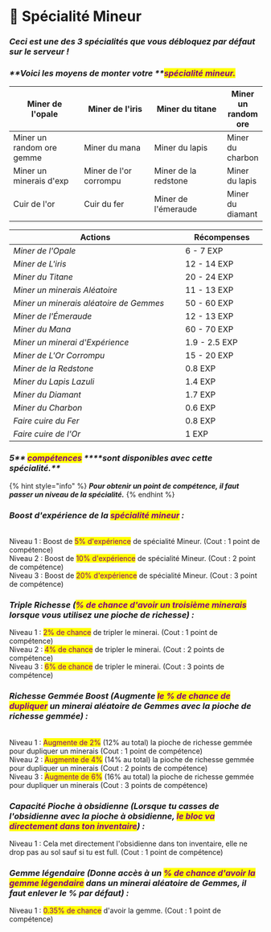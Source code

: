 # 💎 Spécialité Mineur

### _**Ceci est une des 3 spécialités que vous débloquez par défaut sur le serveur !**_

### _**Voici les moyens de monter votre **<mark style="color:purple;">**spécialité mineur.**</mark>_&#x20;

<table><thead><tr><th width="190">Miner de l'opale</th><th width="178">Miner de l'iris</th><th width="176">Miner du titane</th><th>Miner un random ore</th></tr></thead><tbody><tr><td>Miner un random ore gemme </td><td>Miner du mana</td><td>Miner du lapis </td><td>Miner du charbon</td></tr><tr><td>Miner un minerais d'exp </td><td>Miner de l'or corrompu</td><td>Miner de la redstone </td><td>Miner du lapis </td></tr><tr><td>Cuir de l'or</td><td>Cuir du fer</td><td>Miner de l'émeraude</td><td>Miner du diamant</td></tr></tbody></table>



<table><thead><tr><th width="400">Actions</th><th width="157">Récompenses</th></tr></thead><tbody><tr><td><em>Miner de l'Opale</em></td><td>6 - 7 EXP</td></tr><tr><td><em>Miner de L'iris</em></td><td>12 - 14 EXP </td></tr><tr><td><em>Miner du Titane</em></td><td>20 - 24 EXP</td></tr><tr><td><em>Miner un minerais Aléatoire</em></td><td>11 - 13 EXP</td></tr><tr><td><em>Miner un minerais aléatoire de Gemmes</em></td><td>50 - 60 EXP</td></tr><tr><td><em>Miner de l'Émeraude</em></td><td>12 - 13 EXP</td></tr><tr><td><em>Miner du Mana</em></td><td>60 - 70 EXP</td></tr><tr><td><em>Miner un minerai d'Expérience</em></td><td>1.9 - 2.5 EXP</td></tr><tr><td><em>Miner de L'Or Corrompu</em></td><td>15 - 20 EXP</td></tr><tr><td><em>Miner de la Redstone</em></td><td>0.8 EXP</td></tr><tr><td><em>Miner du Lapis Lazuli</em></td><td>1.4 EXP</td></tr><tr><td><em>Miner du Diamant</em></td><td>1.7 EXP</td></tr><tr><td><em>Miner du Charbon</em></td><td>0.6 EXP</td></tr><tr><td><em>Faire cuire du Fer</em></td><td>0.8 EXP</td></tr><tr><td><em>Faire cuire de l'Or</em></td><td>1 EXP</td></tr></tbody></table>

### _**5**** **<mark style="color:purple;">**compétences**</mark>** ****sont disponibles avec cette spécialité.**_

{% hint style="info" %}
_**Pour obtenir un point de compétence, il faut passer un niveau de la spécialité.**_&#x20;
{% endhint %}

### _Boost d'expérience de la <mark style="color:purple;">spécialité mineur</mark> :_&#x20;

\
Niveau 1 : Boost de <mark style="color:purple;">5% d'expérience</mark> de spécialité Mineur. (Cout : 1 point de compétence) \
Niveau 2 : Boost de <mark style="color:purple;">10% d'expérience</mark> de spécialité Mineur. (Cout : 2 point de compétence) \
Niveau 3 : Boost de <mark style="color:purple;">20% d'expérience</mark> de spécialité Mineur. (Cout : 3 point de compétence)

### _Triple Richesse (<mark style="color:purple;">% de chance d'avoir un troisième minerais</mark> lorsque vous utilisez une pioche de richesse) :_&#x20;

Niveau 1 : <mark style="color:purple;">2% de chance</mark> de tripler le minerai. (Cout : 1 point de compétence) \
Niveau 2 : <mark style="color:purple;">4% de chance</mark> de tripler le minerai. (Cout : 2 points de compétence) \
Niveau 3 : <mark style="color:purple;">6% de chance</mark> de tripler le minerai. (Cout : 3 points de compétence)

### _Richesse Gemmée Boost (Augmente <mark style="color:purple;">le % de chance de dupliquer</mark> un minerai aléatoire de Gemmes avec la pioche de richesse gemmée) :_&#x20;

\
Niveau 1 : <mark style="color:purple;">Augmente de 2%</mark> (12% au total) la pioche de richesse gemmée pour dupliquer un minerais (Cout : 1 point de compétence) \
Niveau 2 : <mark style="color:purple;">Augmente de 4%</mark> (14% au total) la pioche de richesse gemmée pour dupliquer un minerais (Cout : 2 points de compétence) \
Niveau 3 : <mark style="color:purple;">Augmente de 6%</mark> (16% au total) la pioche de richesse gemmée pour dupliquer un minerais (Cout : 3 points de compétence)

### _Capacité Pioche à obsidienne (Lorsque tu casses de l'obsidienne avec la pioche à obsidienne, <mark style="color:purple;">le bloc va directement dans ton inventaire</mark>) :_     &#x20;

Niveau 1 : Cela met directement l'obsidienne dans ton inventaire, elle ne drop pas au sol sauf si tu est full. (Cout : 1 point de compétence)

### _Gemme légendaire (Donne accès à un <mark style="color:purple;">% de chance d'avoir la gemme légendaire</mark> dans un minerai aléatoire de Gemmes, il faut enlever le % par défaut) :_&#x20;

Niveau 1 : <mark style="color:purple;">0.35% de chance</mark> d'avoir la gemme. (Cout : 1 point de compétence)
